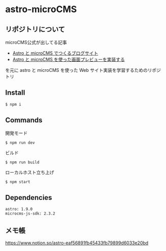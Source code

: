 # astro-microCMS

## リポジトリについて
microCMS公式が出してる記事
- [Astro と microCMS でつくるブログサイト](https://blog.microcms.io/astro-microcms-introduction/)
- [Astro と microCMS を使った画面プレビューを実装する](https://blog.microcms.io/astro-preview/)

を元に astro と microCMS を使った Web サイト実装を学習するためのリポジトリ

## Install
```bash
$ npm i
```

## Commands
開発モード
```bash
$ npm run dev
```

ビルド
```
$ npm run build
```

ローカルホスト立ち上げ
```
$ npm start
```

## Dependencies
```
astro: 1.9.0
microcms-js-sdk: 2.3.2
```

## メモ帳
https://www.notion.so/astro-eaf56891fb45433fb79899d6033e20bd
